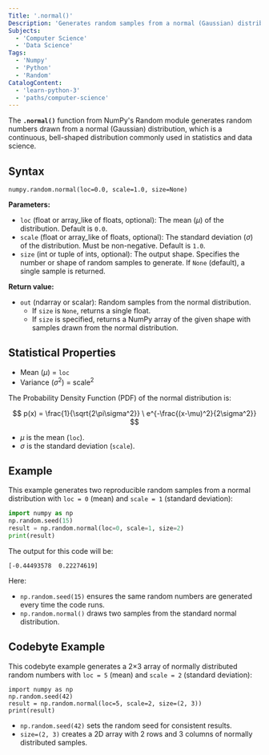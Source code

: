 ```yaml
---
Title: '.normal()'
Description: 'Generates random samples from a normal (Gaussian) distribution.'
Subjects:
  - 'Computer Science'
  - 'Data Science'
Tags:
  - 'Numpy'
  - 'Python'
  - 'Random'
CatalogContent:
  - 'learn-python-3'
  - 'paths/computer-science'
---
```


The **`.normal()`** function from NumPy's Random module generates random numbers drawn from a normal (Gaussian) distribution, which is a continuous, bell-shaped distribution commonly used in statistics and data science.

## Syntax

```pseudo
numpy.random.normal(loc=0.0, scale=1.0, size=None)
```

**Parameters:**

- `loc` (float or array_like of floats, optional): The mean ($\mu$) of the distribution. Default is `0.0`.
- `scale` (float or array_like of floats, optional): The standard deviation ($\sigma$) of the distribution. Must be non-negative. Default is `1.0`.
- `size` (int or tuple of ints, optional): The output shape. Specifies the number or shape of random samples to generate. If `None` (default), a single sample is returned.

**Return value:**

- `out` (ndarray or scalar): Random samples from the normal distribution.
  - If `size` is `None`, returns a single float.
  - If `size` is specified, returns a NumPy array of the given shape with samples drawn from the normal distribution.

## Statistical Properties

- Mean ($μ$) = `loc`
- Variance ($σ^2$) = $\text{scale}^2$

The Probability Density Function (PDF) of the normal distribution is:

$$
p(x) = \frac{1}{\sqrt{2\pi\sigma^2}} \ e^{-\frac{(x-\mu)^2}{2\sigma^2}}
$$

- $\mu$ is the mean (`loc`).
- $\sigma$ is the standard deviation (`scale`).

## Example

This example generates two reproducible random samples from a normal distribution with `loc = 0` (mean) and `scale = 1` (standard deviation):

```py
import numpy as np
np.random.seed(15)
result = np.random.normal(loc=0, scale=1, size=2)
print(result)
```

The output for this code will be:

```shell
[-0.44493578  0.22274619]
```

Here:

- `np.random.seed(15)` ensures the same random numbers are generated every time the code runs.
- `np.random.normal()` draws two samples from the standard normal distribution.

## Codebyte Example

This codebyte example generates a 2×3 array of normally distributed random numbers with `loc = 5` (mean) and `scale = 2` (standard deviation):

```codebyte/python
import numpy as np
np.random.seed(42)
result = np.random.normal(loc=5, scale=2, size=(2, 3))
print(result)
```

- `np.random.seed(42)` sets the random seed for consistent results.
- `size=(2, 3)` creates a 2D array with 2 rows and 3 columns of normally distributed samples.
